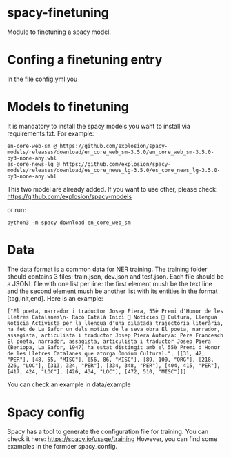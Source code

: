 # spacy-finetuning
Module to finetuning a spacy model. 

# Confing a finetuning entry
In the file config.yml you 
# Models to finetuning
It is mandatory to install the spacy models you want to install via requirements.txt. For example:
```
en-core-web-sm @ https://github.com/explosion/spacy-models/releases/download/en_core_web_sm-3.5.0/en_core_web_sm-3.5.0-py3-none-any.whl
es-core-news-lg @ https://github.com/explosion/spacy-models/releases/download/es_core_news_lg-3.5.0/es_core_news_lg-3.5.0-py3-none-any.whl
```
This two model are already added. If you want to use other, please check:
https://github.com/explosion/spacy-models

or run:
```
python3 -m spacy download en_core_web_sm
```

# Data 

The data format is a common data for NER training. The training folder should contains 3 files: train.json, dev.json and test.json. Each file should be a JSONL file with one list per line: the first element mush be the text line and the second element mush be another list with its entities in the format [tag,init,end]. Here is an example:
```
["El poeta, narrador i traductor Josep Piera, 55è Premi d'Honor de les Lletres Catalanes\n- Racó Català Inici  Notícies  Cultura, Llengua Notícia Activista per la llengua d'una dilatada trajectòria literària, ha fet de La Safor un dels motius de la seva obra El poeta, narrador, assagista, articulista i traductor Josep Piera Autor/a: Pere Francesch El poeta, narrador, assagista, articulista i traductor Josep Piera (Beniopa, La Safor, 1947) ha estat distingit amb el 55è Premi d'Honor de les Lletres Catalanes que atorga Òmnium Cultural.", [[31, 42, "PER"], [48, 55, "MISC"], [56, 86, "MISC"], [89, 100, "ORG"], [218, 226, "LOC"], [313, 324, "PER"], [334, 348, "PER"], [404, 415, "PER"], [417, 424, "LOC"], [426, 434, "LOC"], [472, 510, "MISC"]]]
```

You can check an example in data/example

# Spacy config

Spacy has a tool to generate the configuration file for training. You can check it here: 
https://spacy.io/usage/training
However, you can find some examples in the formder spacy_config.



